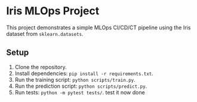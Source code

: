 # Iris MLOps Project

This project demonstrates a simple MLOps CI/CD/CT pipeline using the Iris dataset from `sklearn.datasets`.

## Setup

1. Clone the repository.
2. Install dependencies: `pip install -r requirements.txt`.
3. Run the training script: `python scripts/train.py`.
4. Run the prediction script: `python scripts/predict.py`.
5. Run tests: `python -m pytest tests/`.
test it now
done

